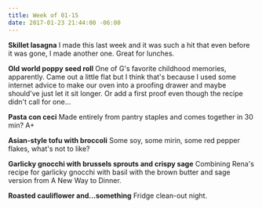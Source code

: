 ```yaml
---
title: Week of 01-15
date: 2017-01-23 21:44:00 -06:00
---
```


**Skillet lasagna** I made this last week and it was such a hit that even before it was gone, I made another one. Great for lunches.

**Old world poppy seed roll** One of G's favorite childhood memories, apparently. Came out a little flat but I think that's because I used some internet advice to make our oven into a proofing drawer and maybe should've just let it sit longer. Or add a first proof even though the recipe didn't call for one...

**Pasta con ceci**
Made entirely from pantry staples and comes together in 30 min? A+

**Asian-style tofu with broccoli** Some soy, some mirin, some red pepper flakes, what's not to like?

**Garlicky gnocchi with brussels sprouts and crispy sage** Combining Rena's recipe for garlicky gnocchi with basil with the brown butter and sage version from A New Way to Dinner.

**Roasted cauliflower and...something** Fridge clean-out night.